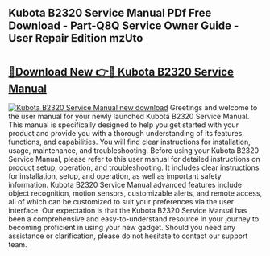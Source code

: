 ## Kubota B2320 Service Manual PDf Free Download - Part-Q8Q Service Owner Guide - User Repair Edition mzUto

# <h2><a href="http://bc96260.oget.top/?id=Kubota+B2320+Service+Manual">🔗Download New 👉🔴 Kubota B2320 Service Manual</a></h2>

[![Kubota B2320 Service Manual new download](https://i.imgur.com/5g1atiW.png)](http://bc96260.oget.top/?id=Kubota+B2320+Service+Manual)
Greetings and welcome to the user manual for your newly launched Kubota B2320 Service Manual. This manual is specifically designed to help you get started with your product and provide you with a thorough understanding of its features, functions, and capabilities. You will find clear instructions for installation, usage, maintenance, and troubleshooting. Before using your Kubota B2320 Service Manual, please refer to this user manual for detailed instructions on product setup, operation, and troubleshooting. It includes clear instructions for installation, setup, and operation, as well as important safety information. Kubota B2320 Service Manual advanced features include object recognition, motion sensors, customizable alerts, and remote access, all of which can be customized to suit your preferences via the user interface. Our expectation is that the Kubota B2320 Service Manual has been a comprehensive and easy-to-understand resource in your journey to becoming proficient in using your new gadget. Should you need any assistance or clarification, please do not hesitate to contact our support team.
